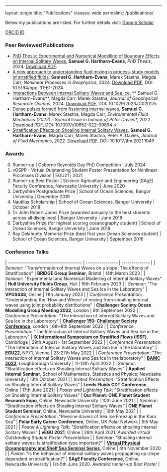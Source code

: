 ---
layout: single
title: "Publications"
classes: wide
permalink: /publications/


Below my publications are listed. For further details visit: 
<i class="fas fa-fw fa-graduation-cap"></i> [Google Scholar](https://scholar.google.com/citations?user=naRfL8cAAAAJ&hl=en)

<i class="fab fa-orcid"></i> [ORCID ID](https://orcid.org/0000-0003-4643-8932)

### Peer Reviewed Publications
* [PhD Thesis: Experimental and Numerical Modelling of Boundary Effects on Internal Solitary Waves](http://theses.ncl.ac.uk/jspui/handle/10443/6319), **Samuel G. Hartharn-Evans**, *PhD Thesis*, 2024. [Download PDF](/assets/documents/Thesis.pdf).
* [A new approach to understanding fluid mixing in process-study models of stratified fluids](https://doi.org/10.5194/npg-31-61-2024), **Samuel G. Hartharn-Evans**, Marek Stastna, Magda Carr, *Nonlinear Processes in Geophysics*, 2024. [Download PDF](/assets/documents/Hartharn-Evans2024b.pdf), DOI: 10.5194/npg-31-61-2024. 
* [Interactions Between Internal Solitary Waves and Sea Ice](https://doi.org/10.1029/2023JC020175), ** Samuel G. Hartharn-Evans**, Magda Carr, Marek Stastna, *Journal of Geophysical Research: Oceans*, 2024. [Download PDF](/assets/documents/Hartharn-Evans2024), DOI: 10.1029/2023JC020175
* [Dense pulses formed from fissioning internal waves](https://doi.org/10.1007/s10652-022-09894-x), **Samuel G. Hartharn-Evans**, Marek Stastna, Magda Carr, *Environmental Fluid Mechanics (2022) - Special Issue in honour of Peter Davies**, 2022. [Download PDF](/assets/documents/Hartharn-Evans2022b), DOI: 10.1007/s10652-022-09894-x
* [Stratification Effects on Shoaling Internal Solitary Waves](https://doi.org/10.1017/jfm.2021.1049), **Samuel G. Hartharn-Evans**, Magda Carr, Marek Stastna, Peter A. Davies, *Journal of Fluid Mechanics*, 2022. [Download PDF](/assets/documents/Hartharn-Evans2022.pdf), DOI: 10.1017/jfm.2021.1049

### Awards

0. Runner-up | Osborne Reynolds Day PhD Competition | July 2024
0. vOSPP - Virtual Outstanding Student Poster Presentation for Nonlinear Processes Division | EGU21 | 2021
0. Runner-up Best Poster | Science Agriculture and Engineering (SAgE) Faculty Conference, Newcastle University | June 2020
0. Derbyshire Postgraduate Prize | School of Ocean Sciences, Bangor University | December 2019
0. Nautilus Scholarship | School of Ocean Sciences, Bangor University | October 2018
0. Dr John Robert Jones Prize (awarded annually to the best students across all disciplines) | Bangor University | June 2018
0. Darbyshire Prize (for highest scoring oceanography student) | School of Ocean Sciences, Bangor University | June 2018
0. Ray Delahunty Memorial Prize (best first year Ocean Sciences student) | School of Ocean Sciences, Bangor University | September 2016


### Conference Talks 

| ------------------------------------- | ---------------- | -------------- |
| *Seminar*: "Transformation of Internal Waves on a slope: The effects of Stratification" | **BRIDGE Group Seminar**, Bristol | 14th March 2023 |
| *Seminar*: "Experimental and Numerical Modelling of Internal Solitary Waves" | **Hull University Fluids Group**, Hull | 16th February 2023 |
| *Seminar*: "The Interaction of Internal Solitary Waves and Sea Ice in the Laboratory" | **VPOSSSS**, Online | 11th January 2023 |
| *Conference Presentation*: "Understanding the 'How and Where' of mixing from shoaling internal waves using joint probability distributions" | **Challenger Society Ocean Modelling Group Meeting 2022**, London | 9th September 2022 |
| *Conference Presentation*: "The Interaction of Internal Solitary Waves and Sea Ice in the Laboratory" | **[Challenger 150: Challenger Society Conference](https://www.nhm.ac.uk/our-science/science-events/the-challenger-society-conference-2022-in-london.html)**, London | 6th-8th September 2022 | 
| *Conference Presentation*: "The Interaction of Internal Solitary Waves and Sea Ice in the Laboratory" | **[IX International Symposium on Stratified Flows (ISSF)](http://www.damtp.cam.ac.uk/events/issf2022/)**, Cambridge | 29th August - 1st September 2022 |
| *Conference Presentation*: "The Interaction of Internal Solitary Waves and Sea Ice in the laboratory" | **[EGU22](https://www.egu22.eu)**, NP7.1, Vienna | 23-27th May 2022 |
| *Conference Presentation*: "The Interaction of Internal Solitary Waves and Sea Ice in the laboratory" | **[BAMC 2022](https://bamc2022.lboro.ac.uk)**, Loughborough University |	11-13th April 2022 |
| *Seminar*: "Stratification effects on Shoaling Internal Solitary Waves" | **Applied Internal Seminar**, School of Mathematics, Statistics and Physics; Newcastle University |	13th October 2021 |
| *Invited Presenation*: "Stratification Effects on Shoaling Internal Solitary Waves" | **Leeds Fluids CDT Conference**, Online | 17th June 2021 |
| *Poster and Lightning Talk*: "Stratification effects on Shoaling Internal Solitary Waves" | **Our Planet: ONE Planet Student Research Expo**, Online, Newcastle University | 10th June 2021 |
| *Seminar*: "Stratification effects on Shoaling Internal Solitary Waves" | **ONE Planet Student Seminar**, Online, Newcastle University | 19th May 2021 |
| *Conference Presentation*: "Riverine drivers of Sea Ice Freezup in the Kara Sea" | **Polar Early Career Conference**, Online, UK Polar Network | 5th May 2021 |
| *Poster & Lightning Talk*: "Stratification effects on shoaling Internal Solitary Waves" | **vEGU 2021**, Online | 26th April 2021. *Awarded virtual Outstanding Student Poster Presentation* |
| *Seminar*: "Shoaling internal solitary waves: Is stratification type important?" | [**Virtual Physical Oceanography and Shelf Sea Seminar Series**](https://www.vepossss.eu), Online | 4th November 2020 |
| *Poster*: "Is the behaviour of internal solitary waves propagating up-slope dependent on stratification?" | **SAgE Faculty Conference**, Online, Newcastle University | 1st-5th June 2020. *Awarded runner-up Best Poster* |
	


